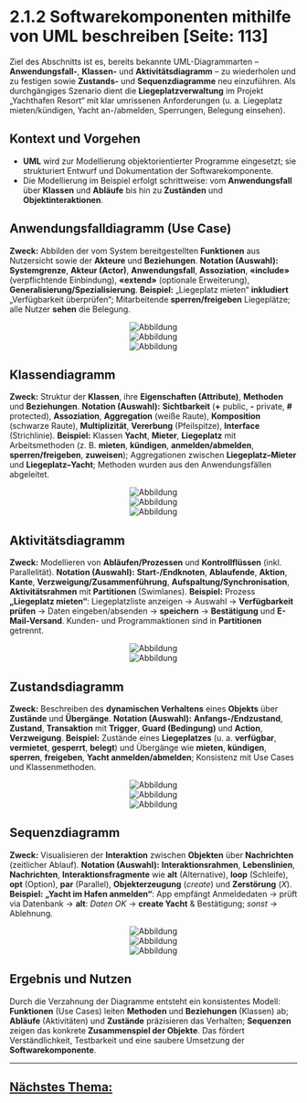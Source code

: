 # 2.1.2 Softwarekomponenten mithilfe von UML beschreiben [Seite: 113]

Ziel des Abschnitts ist es, bereits bekannte UML-Diagrammarten – **Anwendungsfall-**, **Klassen-** und **Aktivitätsdiagramm** – zu wiederholen und zu festigen sowie **Zustands-** und **Sequenzdiagramme** neu einzuführen. Als durchgängiges Szenario dient die **Liegeplatzverwaltung** im Projekt „Yachthafen Resort“ mit klar umrissenen Anforderungen (u. a. Liegeplatz mieten/kündigen, Yacht an-/abmelden, Sperrungen, Belegung einsehen). 

## Kontext und Vorgehen

* **UML** wird zur Modellierung objektorientierter Programme eingesetzt; sie strukturiert Entwurf und Dokumentation der Softwarekomponente.
* Die Modellierung im Beispiel erfolgt schrittweise: vom **Anwendungsfall** über **Klassen** und **Abläufe** bis hin zu **Zuständen** und **Objektinteraktionen**. 

## Anwendungsfalldiagramm (Use Case)

**Zweck:** Abbilden der vom System bereitgestellten **Funktionen** aus Nutzersicht sowie der **Akteure** und **Beziehungen**.
**Notation (Auswahl):** **Systemgrenze**, **Akteur (Actor)**, **Anwendungsfall**, **Assoziation**, **«include»** (verpflichtende Einbindung), **«extend»** (optionale Erweiterung), **Generalisierung/Spezialisierung**. 
**Beispiel:** „Liegeplatz mieten“ **inkludiert** „Verfügbarkeit überprüfen“; Mitarbeitende **sperren/freigeben** Liegeplätze; alle Nutzer **sehen** die Belegung. 


<div style="display:flex;justify-content:center">
    <img src="/uml/Anwendungsfalldiagramm/Anwendungsfalldiagramm.png" alt="Abbildung" style="max-width:100%;height:auto;display:block;margin:0;" />
</div>



<div style="display:flex;justify-content:center">
    <img src="/uml/Anwendungsfalldiagramm/Anwendungsfalldiagramms.png" alt="Abbildung" style="max-width:100%;height:auto;display:block;margin:0;" />
</div>



<div style="display:flex;justify-content:center">
    <img src="/uml/Anwendungsfalldiagramm/Anwendungsfalldiagramms_1.png" alt="Abbildung" style="max-width:100%;height:auto;display:block;margin:0;" />
</div>



## Klassendiagramm

**Zweck:** Struktur der **Klassen**, ihre **Eigenschaften (Attribute)**, **Methoden** und **Beziehungen**.
**Notation (Auswahl):** **Sichtbarkeit** (**+** public, **-** private, **#** protected), **Assoziation**, **Aggregation** (weiße Raute), **Komposition** (schwarze Raute), **Multiplizität**, **Vererbung** (Pfeilspitze), **Interface** (Strichlinie). 
**Beispiel:** Klassen **Yacht**, **Mieter**, **Liegeplatz** mit Arbeitsmethoden (z. B. **mieten**, **kündigen**, **anmelden/abmelden**, **sperren/freigeben**, **zuweisen**); Aggregationen zwischen **Liegeplatz–Mieter** und **Liegeplatz–Yacht**; Methoden wurden aus den Anwendungsfällen abgeleitet.

<div style="display:flex;justify-content:center">
    <img src="/uml/Klassendiagramm/Klassendiagramms.png" alt="Abbildung" style="max-width:100%;height:auto;display:block;margin:0;" />
</div>


<div style="display:flex;justify-content:center">
    <img src="/uml/Klassendiagramm/Klassendiagramms_1.png" alt="Abbildung" style="max-width:100%;height:auto;display:block;margin:0;" />
</div>


<div style="display:flex;justify-content:center">
    <img src="/uml/Klassendiagramm/Klassendiagramms_.png" alt="Abbildung" style="max-width:100%;height:auto;display:block;margin:0;" />
</div>

## Aktivitätsdiagramm

**Zweck:** Modellieren von **Abläufen/Prozessen** und **Kontrollflüssen** (inkl. Parallelität).
**Notation (Auswahl):** **Start-/Endknoten**, **Ablaufende**, **Aktion**, **Kante**, **Verzweigung/Zusammenführung**, **Aufspaltung/Synchronisation**, **Aktivitätsrahmen** mit **Partitionen** (Swimlanes). 
**Beispiel:** Prozess **„Liegeplatz mieten“**: Liegeplatzliste anzeigen → Auswahl → **Verfügbarkeit prüfen** → Daten eingeben/absenden → **speichern** → **Bestätigung** und **E-Mail-Versand**. Kunden- und Programmaktionen sind in **Partitionen** getrennt. 



<div style="display:flex;justify-content:center">
    <img src="/uml/Aktivitätsdiagramm/Aktivitätsdiagramms.png" alt="Abbildung" style="max-width:100%;height:auto;display:block;margin:0;" />
</div>

<div style="display:flex;justify-content:center">
    <img src="/uml/Aktivitätsdiagramm/Aktivitätsdiagramms_.png" alt="Abbildung" style="max-width:100%;height:auto;display:block;margin:0;" />
</div>


## Zustandsdiagramm

**Zweck:** Beschreiben des **dynamischen Verhaltens** eines **Objekts** über **Zustände** und **Übergänge**.
**Notation (Auswahl):** **Anfangs-/Endzustand**, **Zustand**, **Transaktion** mit **Trigger**, **Guard (Bedingung)** und **Action**, **Verzweigung**. 
**Beispiel:** Zustände eines **Liegeplatzes** (u. a. **verfügbar**, **vermietet**, **gesperrt**, **belegt**) und Übergänge wie **mieten**, **kündigen**, **sperren**, **freigeben**, **Yacht anmelden/abmelden**; Konsistenz mit Use Cases und Klassenmethoden. 
 

<div style="display:flex;justify-content:center">
    <img src="/uml/Zustandsdiagramm/Zustandsdiagramms.png" alt="Abbildung" style="max-width:100%;height:auto;display:block;margin:0;" />
</div>


<div style="display:flex;justify-content:center">
    <img src="/uml/Zustandsdiagramm/Zustandsdiagramms_1.png" alt="Abbildung" style="max-width:100%;height:auto;display:block;margin:0;" />
</div>


<div style="display:flex;justify-content:center">
    <img src="/uml/Zustandsdiagramm/Zustandsdiagramms_.png" alt="Abbildung" style="max-width:100%;height:auto;display:block;margin:0;" />
</div>


## Sequenzdiagramm

**Zweck:** Visualisieren der **Interaktion** zwischen **Objekten** über **Nachrichten** (zeitlicher Ablauf).
**Notation (Auswahl):** **Interaktionsrahmen**, **Lebenslinien**, **Nachrichten**, **Interaktionsfragmente** wie **alt** (Alternative), **loop** (Schleife), **opt** (Option), **par** (Parallel), **Objekterzeugung** (*create*) und **Zerstörung** (*X*).
**Beispiel:** **„Yacht im Hafen anmelden“**: App empfängt Anmeldedaten → prüft via Datenbank → **alt**: *Daten OK* → **create Yacht** & Bestätigung; *sonst* → Ablehnung. 


<div style="display:flex;justify-content:center">
    <img src="/uml/Sequenzdiagramm/image_1.png" alt="Abbildung" style="max-width:100%;height:auto;display:block;margin:0;" />
</div>


<div style="display:flex;justify-content:center">
    <img src="/uml/Sequenzdiagramm/image_2.png" alt="Abbildung" style="max-width:100%;height:auto;display:block;margin:0;" />
</div>


<div style="display:flex;justify-content:center">
    <img src="/uml/Sequenzdiagramm/image_3.png" alt="Abbildung" style="max-width:100%;height:auto;display:block;margin:0;" />
</div>


## Ergebnis und Nutzen

Durch die Verzahnung der Diagramme entsteht ein konsistentes Modell: **Funktionen** (Use Cases) leiten **Methoden** und **Beziehungen** (Klassen) ab; **Abläufe** (Aktivitäten) und **Zustände** präzisieren das Verhalten; **Sequenzen** zeigen das konkrete **Zusammenspiel der Objekte**. Das fördert Verständlichkeit, Testbarkeit und eine saubere Umsetzung der **Softwarekomponente**. 


---

## [Nächstes Thema:](./2.1.3_Entwurfsmuster_unterscheiden_und_verwenden_markdown.md)









